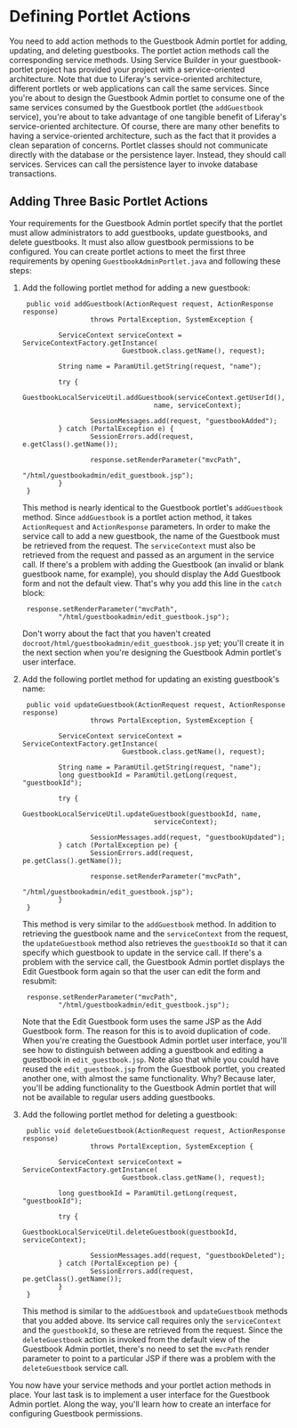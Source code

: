 # Defining Portlet Actions [](id=defining-portlet-actions)

You need to add action methods to the Guestbook Admin portlet for adding,
updating, and deleting guestbooks. The portlet action methods call the
corresponding service methods. Using Service Builder in your guestbook-portlet
project has provided your project with a service-oriented architecture. Note
that due to Liferay's service-oriented architecture, different portlets or web
applications can call the same services. Since you're about to design the
Guestbook Admin portlet to consume one of the same services consumed by the
Guestbook portlet (the `addGuestbook` service), you're about to take advantage
of one tangible benefit of Liferay's service-oriented architecture. Of course,
there are many other benefits to having a service-oriented architecture, such as
the fact that it provides a clean separation of concerns. Portlet classes should
not communicate directly with the database or the persistence layer. Instead,
they should call services. Services can call the persistence layer to
invoke database transactions.

## Adding Three Basic Portlet Actions

Your requirements for the Guestbook Admin portlet specify that the portlet must
allow administrators to add guestbooks, update guestbooks, and delete
guestbooks. It must also allow guestbook permissions to be configured. You can
create portlet actions to meet the first three requirements by opening
`GuestbookAdminPortlet.java` and following these steps:

1. Add the following portlet method for adding a new guestbook:

        public void addGuestbook(ActionRequest request, ActionResponse response)
                        throws PortalException, SystemException {

                ServiceContext serviceContext = ServiceContextFactory.getInstance(
                                Guestbook.class.getName(), request);

                String name = ParamUtil.getString(request, "name");

                try {
                        GuestbookLocalServiceUtil.addGuestbook(serviceContext.getUserId(),
                                        name, serviceContext);
                        
                        SessionMessages.add(request, "guestbookAdded");
                } catch (PortalException e) {
                        SessionErrors.add(request, e.getClass().getName());

                        response.setRenderParameter("mvcPath",
                                        "/html/guestbookadmin/edit_guestbook.jsp");
                }
        }

    This method is nearly identical to the Guestbook portlet's `addGuestbook`
    method. Since `addGuestbook` is a portlet action method, it takes
    `ActionRequest` and `ActionResponse` parameters. In order to make the
    service call to add a new guestbook, the name of the Guestbook must be
    retrieved from the request. The `serviceContext` must also be retrieved from
    the request and passed as an argument in the service call. If there's a
    problem with adding the Guestbook (an invalid or blank guestbook name, for
    example), you should display the Add Guestbook form and not the default
    view. That's why you add this line in the `catch` block:

        response.setRenderParameter("mvcPath",
                "/html/guestbookadmin/edit_guestbook.jsp");

    Don't worry about the fact that you haven't created
    `docroot/html/guestbookadmin/edit_guestbook.jsp` yet; you'll create it in
    the next section when you're designing the Guestbook Admin portlet's user
    interface.

2. Add the following portlet method for updating an existing guestbook's name:

        public void updateGuestbook(ActionRequest request, ActionResponse response)
                        throws PortalException, SystemException {

                ServiceContext serviceContext = ServiceContextFactory.getInstance(
                                Guestbook.class.getName(), request);

                String name = ParamUtil.getString(request, "name");
                long guestbookId = ParamUtil.getLong(request, "guestbookId");

                try {
                        GuestbookLocalServiceUtil.updateGuestbook(guestbookId, name,
                                        serviceContext);
                        
                        SessionMessages.add(request, "guestbookUpdated");
                } catch (PortalException pe) {
                        SessionErrors.add(request, pe.getClass().getName());

                        response.setRenderParameter("mvcPath",
                                        "/html/guestbookadmin/edit_guestbook.jsp");
                }
        }

    This method is very similar to the `addGuestbook` method. In addition to
    retrieving the guestbook name and the `serviceContext` from the request, the
    `updateGuestbook` method also retrieves the `guestbookId` so that it can
    specify which guestbook to update in the service call. If there's a problem
    with the service call, the Guestbook Admin portlet displays the Edit
    Guestbook form again so that the user can edit the form and resubmit:

        response.setRenderParameter("mvcPath",
                "/html/guestbookadmin/edit_guestbook.jsp");

    Note that the Edit Guestbook form uses the same JSP as the Add Guestbook
    form. The reason for this is to avoid duplication of code. When you're
    creating the Guestbook Admin portlet user interface, you'll see how to
    distinguish between adding a guestbook and editing a guestbook in
    `edit_guestbook.jsp`. Note also that while you could have reused the
    `edit_guestbook.jsp` from the Guestbook portlet, you created another one, with
    almost the same functionality. Why? Because later, you'll be adding
    functionality to the Guestbook Admin portlet that will not be available to
    regular users adding guestbooks. 

3. Add the following portlet method for deleting a guestbook:

        public void deleteGuestbook(ActionRequest request, ActionResponse response)
                        throws PortalException, SystemException {

                ServiceContext serviceContext = ServiceContextFactory.getInstance(
                                Guestbook.class.getName(), request);

                long guestbookId = ParamUtil.getLong(request, "guestbookId");
                
                try {
                        GuestbookLocalServiceUtil.deleteGuestbook(guestbookId, serviceContext);
                        
                        SessionMessages.add(request, "guestbookDeleted");
                } catch (PortalException pe) {
                        SessionErrors.add(request, pe.getClass().getName());
                }
        }

    This method is similar to the `addGuestbook` and `updateGuestbook` methods
    that you added above. Its service call requires only the `serviceContext`
    and the `guestbookId`, so these are retrieved from the request. Since the
    `deleteGuestbook` action is invoked from the default view of the
    Guestbook Admin portlet, there's no need to set the `mvcPath` render
    parameter to point to a particular JSP if there was a problem with the
    `deleteGuestbook` service call.

You now have your service methods and your portlet action methods in place. Your
last task is to implement a user interface for the Guestbook Admin portlet.
Along the way, you'll learn how to create an interface for configuring Guestbook
permissions.
